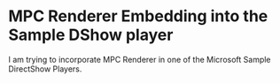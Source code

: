 # MPC Renderer Embedding into the Sample DShow player
I am trying to incorporate MPC Renderer in one of the Microsoft Sample DirectShow Players.
